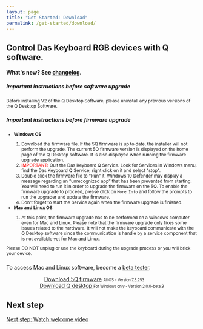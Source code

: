 ```yaml
---
layout: page
title: "Get Started: Download"
permalink: /get-started/download/
---
```


## Control Das Keyboard RGB devices with Q software.

#### What's new? See <a href="{{site.baseurl}}/updates/changelog/">changelog</a>.

<div class="card" style="margin-left:0; margin-right:0; width:auto; margin-bottom: 1.5em;">
  <div class="card-body">
    <h5 class="card-title">Important instructions before software upgrade</h5>
    <small>
      <p>Before installing V2 of the Q Desktop Software, please uninstall any previous versions of the Q Desktop Software.</p>
    </small>
    <h5 class="card-title">Important instructions before firmware upgrade</h5>
    <small>
      <ul>
        <li><b>Windows OS</b></li>
          <ol class="card-text text-left">
                <li>Download the firmware file. If the 5Q firmware is up to date, the installer will not perform the upgrade. The current 5Q firmware version is displayed on the home page of the Q Desktop software. It is also displayed when running the firmware upgrade application.</li>
                <li><span style="color:red;">IMPORTANT:</span> Quit the Das Keyboard Q Service. Look for Services in Windows menu, find the Das Keyboard Q Service, right click on it and select "stop".</li>
                <li>Double click the firmware file to “Run” it. Windows 10 Defender may display a message regarding an “unrecognized app” that has been prevented from starting. You will need to run it in order to upgrade the firmware on the 5Q. To enable the firmware upgrade to proceed, please click on <code>More Info</code> and follow the prompts to run the upgrader and update the firmware.</li>
                <li>Don't forget to start the Service again when the firmware upgrade is finished.</li>
          </ol>
        <li><b>Mac and Linux OS</b></li>
        <ol>
          <li>
            At this point, the firmware upgrade has to be performed on a Windows computer even for Mac and Linux. Please note that the firmware upgrade only fixes some issues related to the hardware. It will not make the keyboard communicate with the Q Desktop software since the communication is handle by a service component that is not available yet for Mac and Linux.
          </li>
        </ol>
      </ul>
      </small>
    <small><div class="alert alert-danger mt-3" role="alert">Please DO NOT unplug or use the keyboard during the upgrade process or you will brick your device.</div></small>
  </div>
</div>

<p>To access Mac and Linux software, become a 
<a href="https://docs.google.com/forms/d/e/1FAIpQLSdpQgxCFNOxWbiUu8PImeNb_je11C9-GguJRFGwK_Uf0YFmBw/viewform">beta tester</a>.</p>

<div class="homepage__button_row">
  <div style="text-align:center;"><a href="https://s3-us-west-2.amazonaws.com/q-desktop/2.0.0-beta.4/5Q+Flash+Upgrade.7.3.253.zip" class="get-started-button">Download 5Q firmware</a>
  <small><small style="margin-right: 40px;">All OS - Version 7.3.253</small></small></div>
  <div style="text-align:center;"><a style="margin-right:0px;" href="https://s3-us-west-2.amazonaws.com/q-desktop/2.0.0-beta.9/Das-Keyboard-Q-Setup-2.0.0-beta.9.exe" class="get-started-button">Download Q desktop </a><small><small>For Windows only - Version 2.0.0-beta.9</small></small></div>
</div>

## Next step

[Next step: Watch welcome video]({{site.baseurl}}/get-started/welcome-video/)
